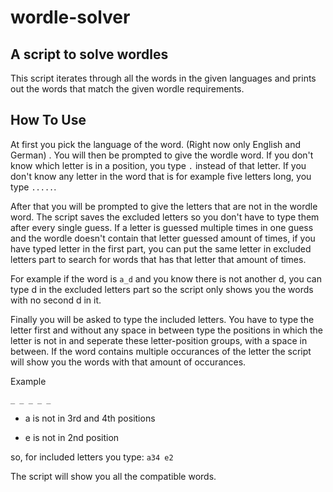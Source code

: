 # wordle-solver
## A script to solve wordles
This script iterates through all the words in the given languages and prints out the words that match the given wordle requirements.

## How To Use
At first you pick the language of the word. (Right now only English and German) . You will then be prompted to give the wordle word. If you don't know which letter is in a position, you type `.` instead of that letter. If you don't know any letter in the word that is for example five letters long, you type `.....`. 

After that you will be prompted to give the letters that are not in the wordle word. The script saves the excluded letters so you don't have to type them after every single guess. If a letter is guessed multiple times in one guess and the wordle doesn't contain that letter guessed amount of times, if you have typed letter in the first part, you can put the same letter in excluded letters part to search for words that has that letter that amount of times. 

For example if the word is `a_d` and you know there is not another d, you can type d in the excluded letters part so the script only shows you the words with no second d in it.

Finally you will be asked to type the included letters. You have to type the letter first and without any space in between type the positions in which the letter is not in and seperate these letter-position groups, with a space in between. If the word contains multiple occurances of the letter the script will show you the words with that amount of occurances.

Example 

`_ _ _ _ _`

- a is not in 3rd and 4th positions

- e is not in 2nd position

so, for included letters you type:
`a34 e2`

The script will show you all the compatible words.
